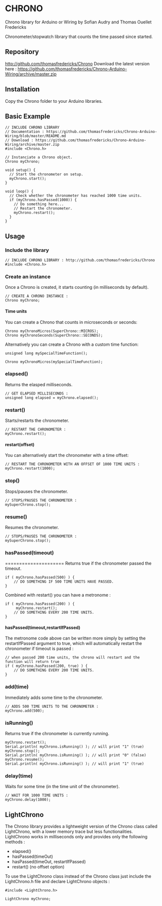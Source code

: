 # CHRONO
Chrono library for Arduino or Wiring
by Sofian Audry and Thomas Ouellet Fredericks

Chronometer/stopwatch library that counts the time passed since started.

## Repository
http://github.com/thomasfredericks/Chrono
Download the latest version here : https://github.com/thomasfredericks/Chrono-Arduino-Wiring/archive/master.zip

## Installation
Copy the Chrono folder to your Arduino libraries.


## Basic Example
```arduino
// INCLUDE CHRONO LIBRARY
// Documentation : https://github.com/thomasfredericks/Chrono-Arduino-Wiring/blob/master/README.md
// Download : https://github.com/thomasfredericks/Chrono-Arduino-Wiring/archive/master.zip
#include <Chrono.h>

// Instanciate a Chrono object.
Chrono myChrono; 

void setup() {
  // Start the chronometer on setup.
  myChrono.start();
}

void loop() {
  // Check whether the chronometer has reached 1000 time units.
  if (myChrono.hasPassed(1000)) {
    // Do something here...
    // Restart the chronometer.
    myChrono.restart();
  }
}

```

## Usage

### Include the library

```arduino
// INCLUDE CHRONO LIBRARY : http://github.com/thomasfredericks/Chrono
#include <Chrono.h> 

```

### Create an instance
Once a Chrono is created, it starts counting (in milliseconds by default).

```arduino
// CREATE A CHRONO INSTANCE :
Chrono myChrono;

```

#### Time units
You can create a Chrono that counts in microseconds or seconds:
```arduino
Chrono myChronoMicros(SuperChrono::MICROS);
Chrono myChronoSeconds(SuperChrono::SECONDS);

```

Alternatively you can create a Chrono with a custom time function:
```arduino
unsigned long mySpecialTimeFunction();

Chrono myChronoMicros(mySpecialTimeFunction);

```


### elapsed()

Returns the elasped milliseconds.

```arduino
// GET ELAPSED MILLISECONDS :
unsigned long elapsed = myChrono.elapsed();

```

### restart()

Starts/restarts the chronometer.

```arduino
// RESTART THE CHRONOMETER :
myChrono.restart();

```

#### restart(offset)

You can alternatively start the chronometer with a time offset:
```arduino
// RESTART THE CHRONOMETER WITH AN OFFSET OF 1000 TIME UNITS :
myChrono.restart(1000);

```


### stop()

Stops/pauses the chronometer.

```arduino
// STOPS/PAUSES THE CHRONOMETER :
mySuperChrono.stop();

```

### resume()

Resumes the chronometer.

```arduino
// STOPS/PAUSES THE CHRONOMETER :
mySuperChrono.stop();

```


### hasPassed(timeout)
=====================
Returns true if the chronometer passed the timeout.
```arduino
if ( myChrono.hasPassed(500) ) {
	// DO SOMETHING IF 500 TIME UNITS HAVE PASSED.
}

```

Combined with restart() you can have a metronome :
```arduino
if ( myChrono.hasPassed(200) ) {
     myChrono.restart();
	// DO SOMETHING EVERY 200 TIME UNITS.
}

```

#### hasPassed(timeout,restartIfPassed)

The metronome code above can be written more simply by setting the restartIfPassed argument to true, which will 
automatically restart the chronometer if timeout is passed :
```arduino
// when passed 200 time units, the chrono will restart and the function will return true
if ( myChrono.hasPassed(200, true) ) { 
	// DO SOMETHING EVERY 200 TIME UNITS.
}

```


### add(time)

Immediately adds some time to the chronometer.

```arduino
// ADDS 500 TIME UNITS TO THE CHRONOMETER :
myChrono.add(500);

```

### isRunning()

Returns true if the chronometer is currently running.

```arduino
myChrono.restart();
Serial.println( myChrono.isRunning() ); // will print "1" (true)
myChrono.stop();
Serial.println( myChrono.isRunning() ); // will print "0" (false)
myChrono.resume();
Serial.println( myChrono.isRunning() ); // will print "1" (true)

```

### delay(time)

Waits for some time (in the time unit of the chronometer).

```arduino
// WAIT FOR 1000 TIME UNITS :
myChrono.delay(1000);

```

## LightChrono

The Chrono library provides a lightweight version of the Chrono class called LightChrono, with a lower memory trace but less functionalities.
LightChrono works in milliseconds only and provides only the following methods :
* elapsed()
* hasPassed(timeOut)
* hasPassed(timeOut, restartIfPassed)
* restart() (no offset option)

To use the LightChrono class instead of the Chrono class just include the LightChrono.h file and declare LightChrono objects :

```arduino
#include <LightChrono.h> 

LightChrono myChrono;

```

